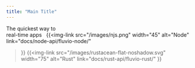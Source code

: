 ```yaml
---
title: "Main Title"
---
```

The quickest way to <br>real-time apps &nbsp;
{{<img-link 
    src="/images/njs.png" 
    width="45" 
    alt="Node" 
    link="docs/node-api/fluvio-node/"
>}}
{{<img-link 
    src="/images/rustacean-flat-noshadow.svg" 
    width="75" 
    alt="Rust"
    link="docs/rust-api/fluvio-rust/"
>}} 
